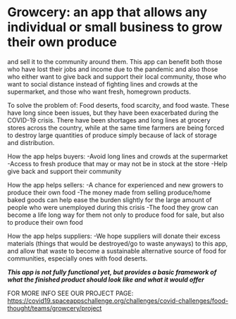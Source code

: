 # Growcery: an app that allows any individual or small business to grow their own produce 
and sell it to the community around them. This app can benefit both those who have lost their
jobs and income due to the pandemic and also those who either want to give back and support
their local community, those who want to social distance instead of fighting lines and crowds
at the supermarket, and those who want fresh, homegrown products.

To solve the problem of: Food deserts, food scarcity, and food waste. These have long since been issues,
but they have been exacerbated during the COVID-19 crisis. There have been shortages and long lines at
grocery stores across the country, while at the same time farmers are being forced to destroy large quantities
of produce simply because of lack of storage and distribution.

How the app helps buyers: 
-Avoid long lines and crowds at the supermarket
-Access to fresh produce that may or may not be in stock at the store
-Help give back and support their community

How the app helps sellers:
-A chance for experienced and new growers to produce their own food
-The money made from selling produce/home baked goods can help ease
the burden slightly for the large amount of people who were unemployed
during this crisis
-The food they grow can become a life long way for them not only to
produce food for sale, but also to produce their own food

How the app helps suppliers:
-We hope suppliers will donate their excess materials 
(things that would be destroyed/go to waste anyways) to this
app, and allow that waste to become a sustainable alternative 
source of food for communities, especially ones with food deserts.

***This app is not fully functional yet, but provides a basic framework
of what the finished product should look like and what it would offer***

FOR MORE INFO SEE OUR PROJECT PAGE: https://covid19.spaceappschallenge.org/challenges/covid-challenges/food-thought/teams/growcery/project
